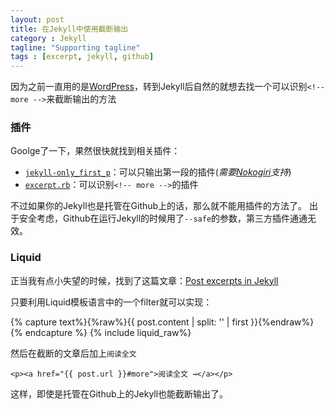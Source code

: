 ```yaml
---
layout: post
title: 在Jekyll中使用截断输出
category : Jekyll
tagline: "Supporting tagline"
tags : [excerpt, jekyll, github]
---
```


因为之前一直用的是[WordPress](http://wordpress.org)，转到Jekyll后自然的就想去找一个可以识别`<!-- more -->`来截断输出的方法

### 插件

Goolge了一下，果然很快就找到相关插件：

-   [`jekyll-only_first_p`](https://github.com/sebcioz/jekyll-only_first_p)：可以只输出第一段的插件(*需要[Nokogiri](http://nokogiri.org/)支持*)
-   [`excerpt.rb`](https://gist.github.com/stympy/986665)：可以识别`<!-- more -->`的插件

不过如果你的Jekyll也是托管在Github上的话，那么就不能用插件的方法了。
出于安全考虑，Github在运行Jekyll的时候用了`--safe`的参数，第三方插件通通无效。
### Liquid

正当我有点小失望的时候，找到了这篇文章：[Post excerpts in Jekyll](http://foldl.me/2012/jekyll-excerpts/)
<!-- more -->

只要利用Liquid模板语言中的一个filter就可以实现：

{% capture text%}{%raw%}{{ post.content | split: '<!-- more -->' | first }}{%endraw%}{% endcapture %}
{% include liquid_raw%}

然后在截断的文章后加上`阅读全文`

    <p><a href="{{ post.url }}#more">阅读全文 →</a></p>

这样，即使是托管在Github上的Jekyll也能截断输出了。
